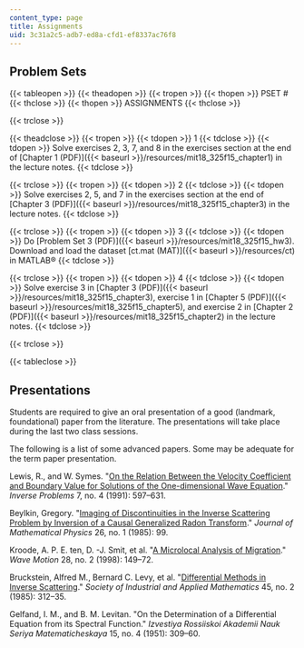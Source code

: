 ```yaml
---
content_type: page
title: Assignments
uid: 3c31a2c5-adb7-ed8a-cfd1-ef8337ac76f8
---
```


Problem Sets
------------

{{< tableopen >}}
{{< theadopen >}}
{{< tropen >}}
{{< thopen >}}
PSET #
{{< thclose >}}
{{< thopen >}}
ASSIGNMENTS
{{< thclose >}}

{{< trclose >}}

{{< theadclose >}}
{{< tropen >}}
{{< tdopen >}}
1
{{< tdclose >}}
{{< tdopen >}}
Solve exercises 2, 3, 7, and 8 in the exercises section at the end of [Chapter 1 (PDF)]({{< baseurl >}}/resources/mit18_325f15_chapter1) in the lecture notes.
{{< tdclose >}}

{{< trclose >}}
{{< tropen >}}
{{< tdopen >}}
2
{{< tdclose >}}
{{< tdopen >}}
Solve exercises 2, 5, and 7 in the exercises section at the end of [Chapter 3 (PDF)]({{< baseurl >}}/resources/mit18_325f15_chapter3) in the lecture notes.
{{< tdclose >}}

{{< trclose >}}
{{< tropen >}}
{{< tdopen >}}
3
{{< tdclose >}}
{{< tdopen >}}
Do [Problem Set 3 (PDF)]({{< baseurl >}}/resources/mit18_325f15_hw3). Download and load the dataset [ct.mat (MAT)]({{< baseurl >}}/resources/ct) in MATLAB®
{{< tdclose >}}

{{< trclose >}}
{{< tropen >}}
{{< tdopen >}}
4
{{< tdclose >}}
{{< tdopen >}}
Solve exercise 3 in [Chapter 3 (PDF)]({{< baseurl >}}/resources/mit18_325f15_chapter3), exercise 1 in [Chapter 5 (PDF)]({{< baseurl >}}/resources/mit18_325f15_chapter5), and exercise 2 in [Chapter 2 (PDF)]({{< baseurl >}}/resources/mit18_325f15_chapter2) in the lecture notes.
{{< tdclose >}}

{{< trclose >}}

{{< tableclose >}}

Presentations
-------------

Students are required to give an oral presentation of a good (landmark, foundational) paper from the literature. The presentations will take place during the last two class sessions.

The following is a list of some advanced papers. Some may be adequate for the term paper presentation.

Lewis, R., and W. Symes. "[On the Relation Between the Velocity Coefficient and Boundary Value for Solutions of the One-dimensional Wave Equation](http://dx.doi.org/10.1088/0266-5611/7/4/008)." _Inverse Problems_ 7, no. 4 (1991): 597–631.

Beylkin, Gregory. "[Imaging of Discontinuities in the Inverse Scattering Problem by Inversion of a Causal Generalized Radon Transform](http://dx.doi.org/10.1063/1.526755)." _Journal of Mathematical Physics_ 26, no. 1 (1985): 99.

Kroode, A. P. E. ten, D. -J. Smit, et al. "[A Microlocal Analysis of Migration](http://dx.doi.org/10.1016/S0165-2125(98)00004-3)." _Wave Motion_ 28, no. 2 (1998): 149–72.

Bruckstein, Alfred M., Bernard C. Levy, et al. "[Differential Methods in Inverse Scattering](http://www.cs.technion.ac.il/FREDDY/papers/7.pdf)." _Society of Industrial and Applied Mathematics_ 45, no. 2 (1985): 312–35.

Gelfand, I. M., and B. M. Levitan. "On the Determination of a Differential Equation from its Spectral Function." _Izvestiya Rossiiskoi Akademii Nauk Seriya Matematicheskaya_ 15, no. 4 (1951): 309–60.
